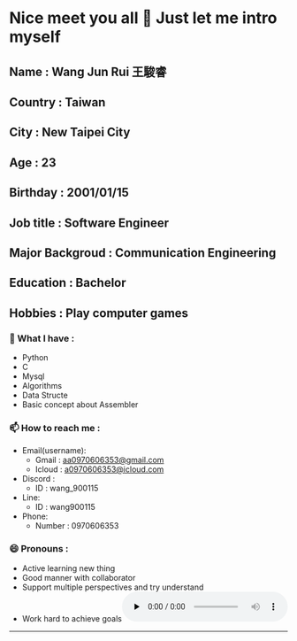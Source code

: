 # Nice meet you all 👋 Just let me intro myself  
## Name : Wang Jun Rui 王駿睿
## Country : Taiwan 
## City : New Taipei City
## Age : 23
## Birthday : 2001/01/15
## Job title :  Software Engineer
## Major Backgroud : Communication Engineering
## Education : Bachelor
## Hobbies : Play computer games 
### 🤔 What I have :
  - Python
  - C
  - Mysql
  - Algorithms
  - Data Structe
  - Basic concept about Assembler
### 📫 How to reach me :
  - Email(username):
    - Gmail : aa0970606353@gmail.com
    - Icloud : a0970606353@icloud.com 
  - Discord :
    - ID : wang_900115
  - Line:
    - ID : wang900115
  - Phone:
    - Number : 0970606353 
### 😄 Pronouns :
  - Active learning new thing
  - Good manner with collaborator
  - Support multiple perspectives and try understand
  - Work hard to achieve  goals
​<audio id="audio" controls="" preload="none">
      <source id="mp3" src="https://www.youtube.com/watch?v=dm0ndgjk9V4">
</audio>

---
